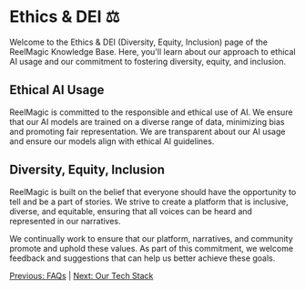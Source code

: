 # Ethics & DEI ⚖️

Welcome to the Ethics & DEI (Diversity, Equity, Inclusion) page of the ReelMagic Knowledge Base. Here, you'll learn about our approach to ethical AI usage and our commitment to fostering diversity, equity, and inclusion.

## Ethical AI Usage

ReelMagic is committed to the responsible and ethical use of AI. We ensure that our AI models are trained on a diverse range of data, minimizing bias and promoting fair representation. We are transparent about our AI usage and ensure our models align with ethical AI guidelines.

## Diversity, Equity, Inclusion

ReelMagic is built on the belief that everyone should have the opportunity to tell and be a part of stories. We strive to create a platform that is inclusive, diverse, and equitable, ensuring that all voices can be heard and represented in our narratives.

We continually work to ensure that our platform, narratives, and community promote and uphold these values. As part of this commitment, we welcome feedback and suggestions that can help us better achieve these goals.

[Previous: FAQs](https://github.com/rushtix/reelmagic/blob/main/docs/faq.md) | [Next: Our Tech Stack](https://github.com/rushtix/reelmagic/blob/main/docs/tech-stack.md)
